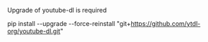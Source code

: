 Upgrade of youtube-dl is required  

pip install --upgrade --force-reinstall "git+https://github.com/ytdl-org/youtube-dl.git"  
